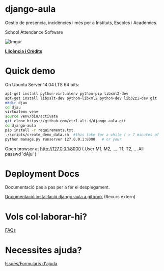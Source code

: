 django-aula
===========

Gestió de presencia, incidències i més per a Instituts, Escoles i Acadèmies.

School Attendance Software

![Imgur](http://i.imgur.com/YlCRTap.png)

**[Llicència i Crèdits](https://github.com/ctrl-alt-d/django-aula/blob/master/LICENSE)**

Quick demo
=========

On Ubuntu Server 14.04 LTS 64 bits:

```bash
apt-get install python-virtualenv python-pip libxml2-dev 
apt-get install libxslt-dev python-libxml2 python-dev lib32z1-dev git
mkdir djau
cd djau
virtualenv venv
source venv/bin/activate
git clone https://github.com/ctrl-alt-d/django-aula.git
cd django-aula
pip install -r requirements.txt
./scripts/create_demo_data.sh  #this take for a while ( > 7 minutes of fake data )
python manage.py runserver 127.0.0.1:8000   # or your 
```

Open browser at http://127.0.0.1:8000 ( User M1, M2, ..., T1, T2, .. .All passwd 'dAju' )

Deployment Docs
=============

Documentació pas a pas per a fer el desplegament.

[Documentació instal·lació django-aula a gitbook](https://django-aula.gitbook.io/documentation/) (Recurs extern)

Vols col·laborar-hi?
=============

[FAQs](https://github.com/ctrl-alt-d/django-aula/issues?utf8=%E2%9C%93&q=is%3Aissue+label%3AFAQ+)

Necessites ajuda?
============

[Issues/Formularis d'ajuda](https://github.com/ctrl-alt-d/django-aula/issues/new/choose)
